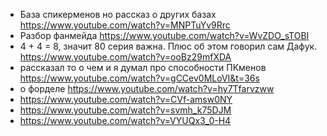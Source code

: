 - База спикерменов но рассказ о других базах https://www.youtube.com/watch?v=MNPTuYv9Rrc
- Разбор фанмейда https://www.youtube.com/watch?v=WvZDO_sTOBI
- 4 + 4 = 8, значит 80 серия важна. Плюс об этом говорил сам Дафук. https://www.youtube.com/watch?v=ooBz29mfXDA
- рассказал то о чем и я думал про способности ПКменов https://www.youtube.com/watch?v=gCCev0MLoVI&t=36s
- о форделе https://www.youtube.com/watch?v=hy7Tfarvzww
- https://www.youtube.com/watch?v=CVf-amsw0NY
- https://www.youtube.com/watch?v=svmh_k75DJM
- https://www.youtube.com/watch?v=VYUQx3_0-H4
